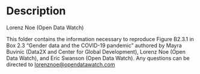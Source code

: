 Description
================
Lorenz Noe (Open Data Watch)

This folder contains the information necessary to reproduce Figure
B2.3.1 in Box 2.3 “Gender data and the COVID-19 pandemic” authored by
Mayra Buvinic (Data2X and Center for Global Development), Lorenz Noe
(Open Data Watch), and Eric Swanson (Open Data Watch). Any questions can
be directed to
[lorenznoe@opendatawatch.com](lorenznoe@opendatawatch.com)
